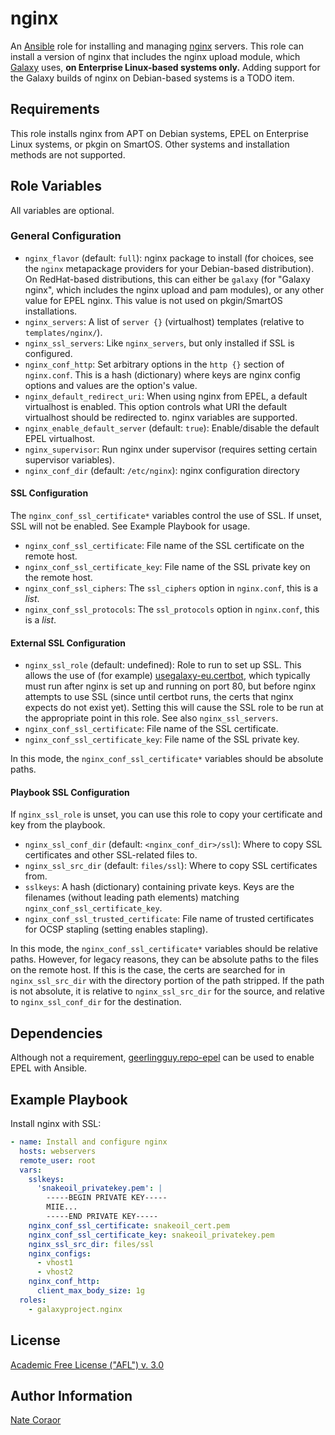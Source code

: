 nginx
=====

An [Ansible][ansible] role for installing and managing [nginx][nginx] servers.
This role can install a version of nginx that includes the nginx upload module,
which [Galaxy][galaxy] uses, **on Enterprise Linux-based systems only.** Adding
support for the Galaxy builds of nginx on Debian-based systems is a TODO item.

[ansible]: http://www.ansible.com/
[nginx]: http://nginx.org/
[galaxy]: http://galaxyproject.org/

Requirements
------------

This role installs nginx from APT on Debian systems, EPEL on Enterprise Linux
systems, or pkgin on SmartOS.  Other systems and installation methods are not
supported.

Role Variables
--------------

All variables are optional.

### General Configuration

- `nginx_flavor` (default: `full`): nginx package to install (for choices, see the `nginx` metapackage providers for
  your Debian-based distribution). On RedHat-based distributions, this can either be `galaxy` (for "Galaxy nginx", which
  includes the nginx upload and pam modules), or any other value for EPEL nginx. This value is not used on pkgin/SmartOS
  installations.
- `nginx_servers`: A list of `server {}` (virtualhost) templates (relative to `templates/nginx/`).
- `nginx_ssl_servers`: Like `nginx_servers`, but only installed if SSL is configured.
- `nginx_conf_http`: Set arbitrary options in the `http {}` section of `nginx.conf`. This is a hash (dictionary) where
  keys are nginx config options and values are the option's value.
- `nginx_default_redirect_uri`: When using nginx from EPEL, a default virtualhost is enabled. This option controls what
  URI the default virtualhost should be redirected to. nginx variables are supported.
- `nginx_enable_default_server` (default: `true`): Enable/disable the default EPEL virtualhost.
- `nginx_supervisor`: Run nginx under supervisor (requires setting certain supervisor variables).
- `nginx_conf_dir` (default: `/etc/nginx`): nginx configuration directory

#### SSL Configuration

The `nginx_conf_ssl_certificate*` variables control the use of SSL. If unset, SSL will not be enabled. See Example
Playbook for usage.

- `nginx_conf_ssl_certificate`: File name of the SSL certificate on the remote host.
- `nginx_conf_ssl_certificate_key`: File name of the SSL private key on the remote host.
- `nginx_conf_ssl_ciphers`: The `ssl_ciphers` option in `nginx.conf`, this is a *list*.
- `nginx_conf_ssl_protocols`: The `ssl_protocols` option in `nginx.conf`, this is a *list*.

#### External SSL Configuration

- `nginx_ssl_role` (default: undefined): Role to run to set up SSL. This allows the use of (for example)
  [usegalaxy-eu.certbot][usegalaxy-eu-certbot], which typically must run after nginx is set up and running on port 80,
  but before nginx attempts to use SSL (since until certbot runs, the certs that nginx expects do not exist yet).
  Setting this will cause the SSL role to be run at the appropriate point in this role. See also `nginx_ssl_servers`.
- `nginx_conf_ssl_certificate`: File name of the SSL certificate.
- `nginx_conf_ssl_certificate_key`: File name of the SSL private key.

In this mode, the `nginx_conf_ssl_certificate*` variables should be absolute paths.

[usegalaxy-eu-certbot]: https://github.com/usegalaxy-eu/ansible-certbot/

#### Playbook SSL Configuration

If `nginx_ssl_role` is unset, you can use this role to copy your certificate and key from the playbook.

- `nginx_ssl_conf_dir` (default: `<nginx_conf_dir>/ssl`): Where to copy SSL certificates and other SSL-related files to.
- `nginx_ssl_src_dir` (default: `files/ssl`): Where to copy SSL certificates from.
- `sslkeys`: A hash (dictionary) containing private keys. Keys are the filenames (without leading path elements) matching
  `nginx_conf_ssl_certificate_key`.
- `nginx_conf_ssl_trusted_certificate`: File name of trusted certificates for OCSP stapling (setting enables stapling).

In this mode, the `nginx_conf_ssl_certificate*` variables should be relative paths. However, for legacy reasons, they
can be absolute paths to the files on the remote host. If this is the case, the certs are searched for in
`nginx_ssl_src_dir` with the directory portion of the path stripped. If the path is not absolute, it is relative to
`nginx_ssl_src_dir` for the source, and relative to `nginx_ssl_conf_dir` for the destination.

Dependencies
------------

Although not a requirement, [geerlingguy.repo-epel][repo-epel] can be used to enable EPEL with Ansible.

[repo-epel]: https://galaxy.ansible.com/geerlingguy/repo-epel/

Example Playbook
----------------

Install nginx with SSL:

```yaml
- name: Install and configure nginx
  hosts: webservers
  remote_user: root
  vars:
    sslkeys:
      'snakeoil_privatekey.pem': |
        -----BEGIN PRIVATE KEY-----
        MIIE...
        -----END PRIVATE KEY-----
    nginx_conf_ssl_certificate: snakeoil_cert.pem
    nginx_conf_ssl_certificate_key: snakeoil_privatekey.pem
    nginx_ssl_src_dir: files/ssl
    nginx_configs:
      - vhost1
      - vhost2
    nginx_conf_http:
      client_max_body_size: 1g
  roles:
    - galaxyproject.nginx
```

License
-------

[Academic Free License ("AFL") v. 3.0][afl]

[afl]: http://opensource.org/licenses/AFL-3.0

Author Information
------------------

[Nate Coraor](https://github.com/natefoo)  
